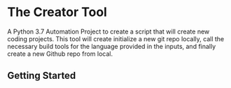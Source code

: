 # The Creator Tool

A Python 3.7 Automation Project to create a script that will create new coding projects. This tool will create initialize a new git repo locally, call the necessary build tools for the language provided in the inputs, and finally create a new Github repo from local.

## Getting Started
